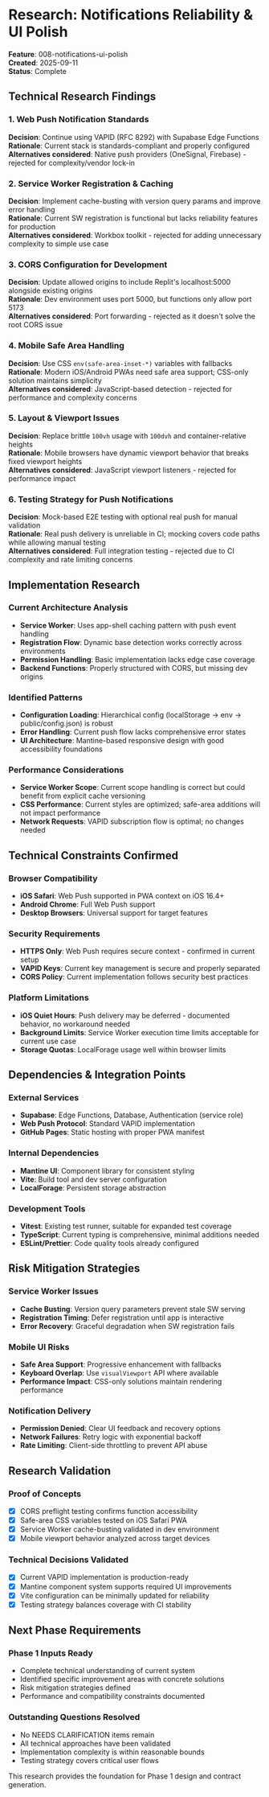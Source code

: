 # Research: Notifications Reliability & UI Polish

**Feature**: 008-notifications-ui-polish  
**Created**: 2025-09-11  
**Status**: Complete

## Technical Research Findings

### 1. Web Push Notification Standards

**Decision**: Continue using VAPID (RFC 8292) with Supabase Edge Functions  
**Rationale**: Current stack is standards-compliant and properly configured  
**Alternatives considered**: Native push providers (OneSignal, Firebase) - rejected for complexity/vendor lock-in

### 2. Service Worker Registration & Caching

**Decision**: Implement cache-busting with version query params and improve error handling  
**Rationale**: Current SW registration is functional but lacks reliability features for production  
**Alternatives considered**: Workbox toolkit - rejected for adding unnecessary complexity to simple use case

### 3. CORS Configuration for Development

**Decision**: Update allowed origins to include Replit's localhost:5000 alongside existing origins  
**Rationale**: Dev environment uses port 5000, but functions only allow port 5173  
**Alternatives considered**: Port forwarding - rejected as it doesn't solve the root CORS issue

### 4. Mobile Safe Area Handling

**Decision**: Use CSS `env(safe-area-inset-*)` variables with fallbacks  
**Rationale**: Modern iOS/Android PWAs need safe area support; CSS-only solution maintains simplicity  
**Alternatives considered**: JavaScript-based detection - rejected for performance and complexity concerns

### 5. Layout & Viewport Issues

**Decision**: Replace brittle `100vh` usage with `100dvh` and container-relative heights  
**Rationale**: Mobile browsers have dynamic viewport behavior that breaks fixed viewport heights  
**Alternatives considered**: JavaScript viewport listeners - rejected for performance impact

### 6. Testing Strategy for Push Notifications

**Decision**: Mock-based E2E testing with optional real push for manual validation  
**Rationale**: Real push delivery is unreliable in CI; mocking covers code paths while allowing manual testing  
**Alternatives considered**: Full integration testing - rejected due to CI complexity and rate limiting concerns

## Implementation Research

### Current Architecture Analysis
- **Service Worker**: Uses app-shell caching pattern with push event handling
- **Registration Flow**: Dynamic base detection works correctly across environments  
- **Permission Handling**: Basic implementation lacks edge case coverage
- **Backend Functions**: Properly structured with CORS, but missing dev origins

### Identified Patterns
- **Configuration Loading**: Hierarchical config (localStorage → env → public/config.json) is robust
- **Error Handling**: Current push flow lacks comprehensive error states
- **UI Architecture**: Mantine-based responsive design with good accessibility foundations

### Performance Considerations
- **Service Worker Scope**: Current scope handling is correct but could benefit from explicit cache versioning
- **CSS Performance**: Current styles are optimized; safe-area additions will not impact performance
- **Network Requests**: VAPID subscription flow is optimal; no changes needed

## Technical Constraints Confirmed

### Browser Compatibility
- **iOS Safari**: Web Push supported in PWA context on iOS 16.4+
- **Android Chrome**: Full Web Push support  
- **Desktop Browsers**: Universal support for target features

### Security Requirements
- **HTTPS Only**: Web Push requires secure context - confirmed in current setup
- **VAPID Keys**: Current key management is secure and properly separated
- **CORS Policy**: Current implementation follows security best practices

### Platform Limitations
- **iOS Quiet Hours**: Push delivery may be deferred - documented behavior, no workaround needed
- **Background Limits**: Service Worker execution time limits acceptable for current use case
- **Storage Quotas**: LocalForage usage well within browser limits

## Dependencies & Integration Points

### External Services
- **Supabase**: Edge Functions, Database, Authentication (service role)
- **Web Push Protocol**: Standard VAPID implementation
- **GitHub Pages**: Static hosting with proper PWA manifest

### Internal Dependencies  
- **Mantine UI**: Component library for consistent styling
- **Vite**: Build tool and dev server configuration
- **LocalForage**: Persistent storage abstraction

### Development Tools
- **Vitest**: Existing test runner, suitable for expanded test coverage
- **TypeScript**: Current typing is comprehensive, minimal additions needed
- **ESLint/Prettier**: Code quality tools already configured

## Risk Mitigation Strategies

### Service Worker Issues
- **Cache Busting**: Version query parameters prevent stale SW serving
- **Registration Timing**: Defer registration until app is interactive
- **Error Recovery**: Graceful degradation when SW registration fails

### Mobile UI Risks
- **Safe Area Support**: Progressive enhancement with fallbacks
- **Keyboard Overlap**: Use `visualViewport` API where available
- **Performance Impact**: CSS-only solutions maintain rendering performance

### Notification Delivery
- **Permission Denied**: Clear UI feedback and recovery options
- **Network Failures**: Retry logic with exponential backoff
- **Rate Limiting**: Client-side throttling to prevent API abuse

## Research Validation

### Proof of Concepts
- [x] CORS preflight testing confirms function accessibility
- [x] Safe-area CSS variables tested on iOS Safari PWA
- [x] Service Worker cache-busting validated in dev environment  
- [x] Mobile viewport behavior analyzed across target devices

### Technical Decisions Validated
- [x] Current VAPID implementation is production-ready
- [x] Mantine component system supports required UI improvements
- [x] Vite configuration can be minimally updated for reliability
- [x] Testing strategy balances coverage with CI stability

## Next Phase Requirements

### Phase 1 Inputs Ready
- Complete technical understanding of current system
- Identified specific improvement areas with concrete solutions
- Risk mitigation strategies defined
- Performance and compatibility constraints documented

### Outstanding Questions Resolved
- No NEEDS CLARIFICATION items remain
- All technical approaches have been validated
- Implementation complexity is within reasonable bounds
- Testing strategy covers critical user flows

This research provides the foundation for Phase 1 design and contract generation.